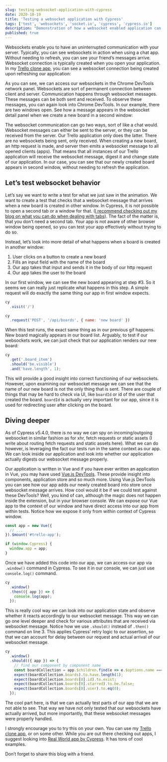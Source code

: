 ```yaml
---
slug: testing-websocket-application-with-cypress
date: 2020-10-19
title: 'Testing a websocket application with Cypress'
tags: ['test', 'websockets', 'socket.io', 'cypress', 'cypress.io']
description: "Demonstration of how a websocket enabled application can be tested using Cypress.io."
published: true
---
```

Websockets enable you to have an uninterrupted communication with your server. Typically, you can see websockets in action when using a chat app. Without needing to refresh, you can see your friend’s messages arrive. Websocket connection is typically created when you open your application. In my [Trello clone app](https://github.com/filiphric/trelloapp), you can see a websocket connection being created upon refreshing our application:

<v-video alt="Websockets shown in devtools" src="websockets.mp4"></v-video>

As you can see, we can access our websockets in the Chrome DevTools network panel. Websockets are sort of permanent connection between client and server. Communication happens through websocket messages. These messages can be both sent and received. To observe these messages, you can again look into Chrome DevTools. In our example, there are two windows open. See how a message appears in the websocket detail panel when we create a new board in a second window:

<v-video alt="Websocket message appears on board creation" src="websocket_message.mp4"></v-video>

The websocket communication can go two ways, sort of like a chat would. Websocket messages can either be sent to the server, or they can be received from the server. Our Trello application only does the latter. There are no websockets being sent, only received. When creating a new board, an http request is made, and server then emits a websocket message to all opened clients (apps). That means that all instances of our Trello application will receive the websocket message, digest it and change state of our application. In our case, you can see that our newly created board appears in second window, without needing to refresh the application.

## Let’s test websocket behavior
Let’s say we want to write a test for what we just saw in the animation. We want to create a test that checks that a websocket message that arrives when a new board is created in other window. In Cypress, it is not possible to open a second tab or a window for that. ([I recommend checking out my blog on what you can do when dealing with tabs](https://filiphric.com/opening-a-new-tab-in-cypress)). The fact of the matter is, that you don’t need a second tab. Your app is not aware of other browser window being opened, so you can test your app effectively without trying to do so.

Instead, let’s look into more detail of what happens when a board is created in another window:
1. User clicks on a button to create a new board
2. Fills an input field with the name of the board
3. Our app takes that input and sends it in the body of our http request
4. Our app takes the user to the board

In our first window, we can see the new board appearing at step #3. So it seems we can really just replicate what happens in this step. A simple request will do exactly the same thing our app in first window expects.

```js
cy
  .visit('/')

cy
  .request('POST', '/api/boards', { name: 'new board' })
```
When this test runs, the exact same thing as in our previous gif happens. New board magically appears in our board list. Arguably, to test if our websockets work, we can just check that our application renders our new board:
```js
cy
  .get('.board_item')
  .should('be.visible')
  .and('have.length', 1);
```

This will provide a good insight into correct functioning of our websockets. However, upon examining our websocket message we can see that the name of our new board is not the only thing that is sent. There are couple of things that may be hard to check via UI, like `boardId` or id of the user that created the board. `boardId` is actually very important for our app, since it is used for redirecting user after clicking on the board.

## Diving deeper
As of Cypress v5.4.0, there is no way we can spy on incoming/outgoing websocket in similar fashion as for xhr, fetch requests or static assets (I write about routing <nuxt-link to="https://filiphric.com/playing-with-experimental-network-stubbing">fetch requests and static assets here</nuxt-link>). What we can do however, is leveraging the fact our tests run in the same context as our app. We can look inside our application and look into whether our application actually digests our websocket message properly.

Our application is written in Vue and if you have ever written an application in Vue, you may have used [Vue.js DevTools](https://chrome.google.com/webstore/detail/vuejs-devtools/nhdogjmejiglipccpnnnanhbledajbpd?hl=en). These provide insight into components, application store and so much more. Using Vue.js DevTools you can see how our app adds our newly created board into store once websocket message arrives.
<v-video alt="vue.js devtools" src="vuejs_devtools.mp4"></v-video>
How cool would it be if we could test against these DevTools? Well, you kind of can, although the magic does not happen inside the extension, but in your browser console. We can expose our Vue app to the context of our window and have direct access into our app from within tests. Notice how we expose it only from within context of Cypress window.

```js {5-7}
const app = new Vue({
  // ...
}).$mount('#trello-app');

if (window.Cypress) {
  window.app = app;
}
```
Once we have added this code into our app, we can access our app via `.window()` command in Cypress. To see it in our console, we can just use `console.log()` command.
```js
cy
  .window()
  .then(({ app }) => {
    console.log(app);
  });
```
<v-video alt="Vue app exposed in console" src="vue.mp4"></v-video>
This is really cool way we can look into our application state and observe whether it reacts accordingly to our websocket message. This way we can go one level deeper and check for various attributes that are received via websocket message. Notice how we use `.should()` instead of `.then()` command on line 3. This applies Cypress’ retry logic to our assertion, so that we can account for delay between our request and actual arrival of our websocket message.

```js {3}
cy
  .window()
  .should(({ app }) => {
    // find our component by component name
    const boardCollection = app.$children.find(e => e.$options.name === 'board-collection');
    expect(boardCollection.boards).to.have.length(1);
    expect(boardCollection.boards[0].id).to.exist;
    expect(boardCollection.boards[0].starred).to.be.false;
    expect(boardCollection.boards[0].user).to.eq(0);
  });

```
The cool part here, is that we can actually test parts of our app that we are not able to see. That way we have not only tested that our websockets have actually arrived, but more importantly, that these websocket messages were properly handled.

I strongly encourage you to try this on your own. You can use my [Trello clone app](https://github.com/filiphric/trelloapp), or on some other. While you are out there checking out apps, I suggest looking into [Real World app by Cypress](https://github.com/cypress-io/cypress-realworld-app). It has tons of cool examples.

Don’t forget to share this blog with a friend.